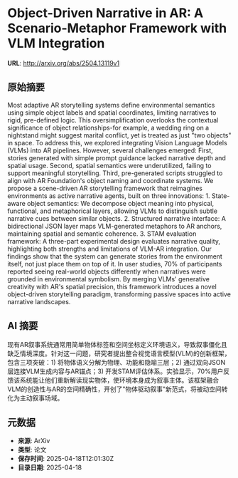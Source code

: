 # Object-Driven Narrative in AR: A Scenario-Metaphor Framework with VLM Integration

**URL**: http://arxiv.org/abs/2504.13119v1

## 原始摘要

Most adaptive AR storytelling systems define environmental semantics using
simple object labels and spatial coordinates, limiting narratives to rigid,
pre-defined logic. This oversimplification overlooks the contextual
significance of object relationships-for example, a wedding ring on a
nightstand might suggest marital conflict, yet is treated as just "two objects"
in space. To address this, we explored integrating Vision Language Models
(VLMs) into AR pipelines. However, several challenges emerged: First, stories
generated with simple prompt guidance lacked narrative depth and spatial usage.
Second, spatial semantics were underutilized, failing to support meaningful
storytelling. Third, pre-generated scripts struggled to align with AR
Foundation's object naming and coordinate systems. We propose a scene-driven AR
storytelling framework that reimagines environments as active narrative agents,
built on three innovations: 1. State-aware object semantics: We decompose
object meaning into physical, functional, and metaphorical layers, allowing
VLMs to distinguish subtle narrative cues between similar objects. 2.
Structured narrative interface: A bidirectional JSON layer maps VLM-generated
metaphors to AR anchors, maintaining spatial and semantic coherence. 3. STAM
evaluation framework: A three-part experimental design evaluates narrative
quality, highlighting both strengths and limitations of VLM-AR integration. Our
findings show that the system can generate stories from the environment itself,
not just place them on top of it. In user studies, 70% of participants reported
seeing real-world objects differently when narratives were grounded in
environmental symbolism. By merging VLMs' generative creativity with AR's
spatial precision, this framework introduces a novel object-driven storytelling
paradigm, transforming passive spaces into active narrative landscapes.


## AI 摘要

现有AR叙事系统通常用简单物体标签和空间坐标定义环境语义，导致叙事僵化且缺乏情境深度。针对这一问题，研究者提出整合视觉语言模型(VLM)的创新框架，包含三项突破：1) 将物体语义分解为物理、功能和隐喻三层；2) 通过双向JSON层连接VLM生成内容与AR锚点；3) 开发STAM评估体系。实验显示，70%用户反馈该系统能让他们重新解读现实物体，使环境本身成为叙事主体。该框架融合VLM的创造性与AR的空间精确性，开创了"物体驱动叙事"新范式，将被动空间转化为主动叙事场域。

## 元数据

- **来源**: ArXiv
- **类型**: 论文
- **保存时间**: 2025-04-18T12:01:30Z
- **目录日期**: 2025-04-18
